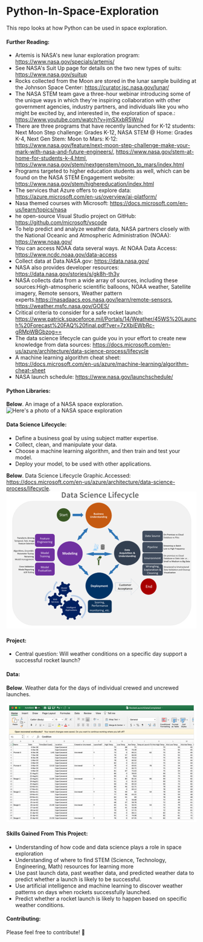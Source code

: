 # Python-In-Space-Exploration
This repo looks at how Python can be used in space exploration. 

#### Further Reading:
* Artemis is NASA's new lunar exploration program: https://www.nasa.gov/specials/artemis/
*  See NASA's Suit Up page for details on the two new types of suits: https://www.nasa.gov/suitup
*  Rocks collected from the Moon are stored in the lunar sample building at the Johnson Space Center: https://curator.jsc.nasa.gov/lunar/
*  The NASA STEM team gave a three-hour webinar introducing some of the unique ways in which they're inspiring collaboration with other government agencies, industry partners, and individuals like you who might be excited by, and interested in, the exploration of space.: https://www.youtube.com/watch?v=jmSXxbR5WnU
*  There are three programs that have recently launched for K-12 students: Next Moon Step challenge: Grades K-12, NASA STEM @ Home: Grades K-4, Next Gen Stem: Moon to Mars: K-12: https://www.nasa.gov/feature/next-moon-step-challenge-make-your-mark-with-nasa-and-future-engineers/, https://www.nasa.gov/stem-at-home-for-students-k-4.html, https://www.nasa.gov/stem/nextgenstem/moon_to_mars/index.html
*  Programs targeted to higher education students as well, which can be found on the NASA STEM Engagement website: https://www.nasa.gov/stem/highereducation/index.html
*  The services that Azure offers to explore data: https://azure.microsoft.com/en-us/overview/ai-platform/
*  Nasa themed courses with Microsoft: https://docs.microsoft.com/en-us/learn/topics/nasa
*  he open-source Visual Studio project on GitHub: https://github.com/microsoft/vscode
*  To help predict and analyze weather data, NASA partners closely with the National Oceanic and Atmospheric Administration (NOAA): https://www.noaa.gov/
*  You can access NOAA data several ways. At NOAA Data Access: https://www.ncdc.noaa.gov/data-access
*  Collect data at Data.NASA.gov: https://data.nasa.gov/
*  NASA also provides developer resources: https://data.nasa.gov/stories/s/gk8h-th3y
*  NASA collects data from a wide array of sources, including these sources:High-atmospheric scientific balloons, NOAA weather, Satellite imagery, Remote sensors, Weather pattern experts.https://nasadaacs.eos.nasa.gov/learn/remote-sensors,  https://weather.msfc.nasa.gov/GOES/
* Critical criteria to consider for a safe rocket launch: https://www.patrick.spaceforce.mil/Portals/14/Weather/45WS%20Launch%20Forecast%20FAQ%20final.pdf?ver=7zXbiEWbRc-gRMpWBGbzog==
* The data science lifecycle can guide you in your effort to create new knowledge from data sources: https://docs.microsoft.com/en-us/azure/architecture/data-science-process/lifecycle
* A machine learning algorithm cheat sheet: https://docs.microsoft.com/en-us/azure/machine-learning/algorithm-cheat-sheet
*  NASA launch schedule: https://www.nasa.gov/launchschedule/


#### Python Libraries:

**Below**. An image of a NASA space exploration.
<img src="https://github.com/natnew/Python-In-Space-Exploration/blob/main/NASA%202.PNG" alt="Here's a photo of a NASA space exploration ">

#### Data Science Lifecycle:
* Define a business goal by using subject matter expertise.
* Collect, clean, and manipulate your data.
* Choose a machine learning algorithm, and then train and test your model.
* Deploy your model, to be used with other applications.

**Below**. Data Science Lifecycle Graphic.Accessed: https://docs.microsoft.com/en-us/azure/architecture/data-science-process/lifecycle.
<img src="https://github.com/natnew/Python-In-Space-Exploration/blob/main/Data%20Science%20Lifecycle.PNG" alt="Here's a photo of data science lifecycle ">

#### Project:
* Central question: Will weather conditions on a specific day support a successful rocket launch?

#### Data:

**Below**. Weather data for the days of individual crewed and uncrewed launches.

<img src="https://github.com/natnew/Python-In-Space-Exploration/blob/main/NASA%20data.PNG" alt="Data used in the project - nasa rocket weather data ">
<br> 

#### Skills Gained From This Project:
* Understanding of how code and data science plays a role in space exploration
* Understanding of where to find STEM (Science, Technology, Engineering, Math) resources for learning more
* Use past launch data, past weather data, and predicted weather data to predict whether a launch is likely to be successful.
* Use artificial intelligence and machine learning to discover weather patterns on days when rockets successfully launched. 
* Predict whether a rocket launch is likely to happen based on specific weather conditions.

#### Contributing: 
Please feel free to contribute! 🙂


